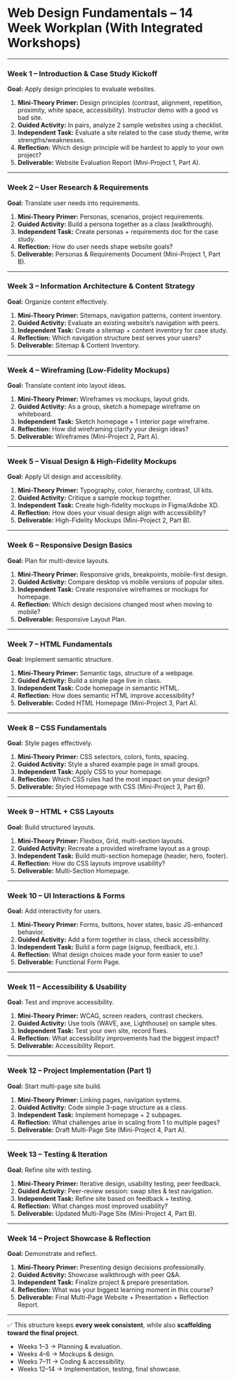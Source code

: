 # **Web Design Fundamentals – 14 Week Workplan (With Integrated Workshops)**

---

### **Week 1 – Introduction & Case Study Kickoff**

**Goal:** Apply design principles to evaluate websites.

1. **Mini-Theory Primer:** Design principles (contrast, alignment, repetition, proximity, white space, accessibility). Instructor demo with a good vs bad site.
2. **Guided Activity:** In pairs, analyze 2 sample websites using a checklist.
3. **Independent Task:** Evaluate a site related to the case study theme, write strengths/weaknesses.
4. **Reflection:** Which design principle will be hardest to apply to your own project?
5. **Deliverable:** Website Evaluation Report (Mini-Project 1, Part A).

---

### **Week 2 – User Research & Requirements**

**Goal:** Translate user needs into requirements.

1. **Mini-Theory Primer:** Personas, scenarios, project requirements.
2. **Guided Activity:** Build a persona together as a class (walkthrough).
3. **Independent Task:** Create personas + requirements doc for the case study.
4. **Reflection:** How do user needs shape website goals?
5. **Deliverable:** Personas & Requirements Document (Mini-Project 1, Part B).

---

### **Week 3 – Information Architecture & Content Strategy**

**Goal:** Organize content effectively.

1. **Mini-Theory Primer:** Sitemaps, navigation patterns, content inventory.
2. **Guided Activity:** Evaluate an existing website’s navigation with peers.
3. **Independent Task:** Create a sitemap + content inventory for case study.
4. **Reflection:** Which navigation structure best serves your users?
5. **Deliverable:** Sitemap & Content Inventory.

---

### **Week 4 – Wireframing (Low-Fidelity Mockups)**

**Goal:** Translate content into layout ideas.

1. **Mini-Theory Primer:** Wireframes vs mockups, layout grids.
2. **Guided Activity:** As a group, sketch a homepage wireframe on whiteboard.
3. **Independent Task:** Sketch homepage + 1 interior page wireframe.
4. **Reflection:** How did wireframing clarify your design ideas?
5. **Deliverable:** Wireframes (Mini-Project 2, Part A).

---

### **Week 5 – Visual Design & High-Fidelity Mockups**

**Goal:** Apply UI design and accessibility.

1. **Mini-Theory Primer:** Typography, color, hierarchy, contrast, UI kits.
2. **Guided Activity:** Critique a sample mockup together.
3. **Independent Task:** Create high-fidelity mockups in Figma/Adobe XD.
4. **Reflection:** How does your visual design align with accessibility?
5. **Deliverable:** High-Fidelity Mockups (Mini-Project 2, Part B).

---

### **Week 6 – Responsive Design Basics**

**Goal:** Plan for multi-device layouts.

1. **Mini-Theory Primer:** Responsive grids, breakpoints, mobile-first design.
2. **Guided Activity:** Compare desktop vs mobile versions of popular sites.
3. **Independent Task:** Create responsive wireframes or mockups for homepage.
4. **Reflection:** Which design decisions changed most when moving to mobile?
5. **Deliverable:** Responsive Layout Plan.

---

### **Week 7 – HTML Fundamentals**

**Goal:** Implement semantic structure.

1. **Mini-Theory Primer:** Semantic tags, structure of a webpage.
2. **Guided Activity:** Build a simple page live in class.
3. **Independent Task:** Code homepage in semantic HTML.
4. **Reflection:** How does semantic HTML improve accessibility?
5. **Deliverable:** Coded HTML Homepage (Mini-Project 3, Part A).

---

### **Week 8 – CSS Fundamentals**

**Goal:** Style pages effectively.

1. **Mini-Theory Primer:** CSS selectors, colors, fonts, spacing.
2. **Guided Activity:** Style a shared example page in small groups.
3. **Independent Task:** Apply CSS to your homepage.
4. **Reflection:** Which CSS rules had the most impact on your design?
5. **Deliverable:** Styled Homepage with CSS (Mini-Project 3, Part B).

---

### **Week 9 – HTML + CSS Layouts**

**Goal:** Build structured layouts.

1. **Mini-Theory Primer:** Flexbox, Grid, multi-section layouts.
2. **Guided Activity:** Recreate a provided wireframe layout as a group.
3. **Independent Task:** Build multi-section homepage (header, hero, footer).
4. **Reflection:** How do CSS layouts improve usability?
5. **Deliverable:** Multi-Section Homepage.

---

### **Week 10 – UI Interactions & Forms**

**Goal:** Add interactivity for users.

1. **Mini-Theory Primer:** Forms, buttons, hover states, basic JS-enhanced behavior.
2. **Guided Activity:** Add a form together in class, check accessibility.
3. **Independent Task:** Build a form page (signup, feedback, etc.).
4. **Reflection:** What design choices made your form easier to use?
5. **Deliverable:** Functional Form Page.

---

### **Week 11 – Accessibility & Usability**

**Goal:** Test and improve accessibility.

1. **Mini-Theory Primer:** WCAG, screen readers, contrast checkers.
2. **Guided Activity:** Use tools (WAVE, axe, Lighthouse) on sample sites.
3. **Independent Task:** Test your own site, record fixes.
4. **Reflection:** What accessibility improvements had the biggest impact?
5. **Deliverable:** Accessibility Report.

---

### **Week 12 – Project Implementation (Part 1)**

**Goal:** Start multi-page site build.

1. **Mini-Theory Primer:** Linking pages, navigation systems.
2. **Guided Activity:** Code simple 3-page structure as a class.
3. **Independent Task:** Implement homepage + 2 subpages.
4. **Reflection:** What challenges arise in scaling from 1 to multiple pages?
5. **Deliverable:** Draft Multi-Page Site (Mini-Project 4, Part A).

---

### **Week 13 – Testing & Iteration**

**Goal:** Refine site with testing.

1. **Mini-Theory Primer:** Iterative design, usability testing, peer feedback.
2. **Guided Activity:** Peer-review session: swap sites & test navigation.
3. **Independent Task:** Refine site based on feedback + testing.
4. **Reflection:** What changes most improved usability?
5. **Deliverable:** Updated Multi-Page Site (Mini-Project 4, Part B).

---

### **Week 14 – Project Showcase & Reflection**

**Goal:** Demonstrate and reflect.

1. **Mini-Theory Primer:** Presenting design decisions professionally.
2. **Guided Activity:** Showcase walkthrough with peer Q&A.
3. **Independent Task:** Finalize project & prepare presentation.
4. **Reflection:** What was your biggest learning moment in this course?
5. **Deliverable:** Final Multi-Page Website + Presentation + Reflection Report.

---

✅ This structure keeps **every week consistent**, while also **scaffolding toward the final project**.

* Weeks 1–3 → Planning & evaluation.
* Weeks 4–6 → Mockups & design.
* Weeks 7–11 → Coding & accessibility.
* Weeks 12–14 → Implementation, testing, final showcase.


